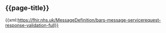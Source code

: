 ## {{page-title}}

{{xml:https://fhir.nhs.uk/MessageDefinition/bars-message-servicerequest-response-validation-full}}